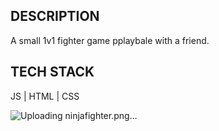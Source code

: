 ## DESCRIPTION
A small 1v1 fighter game pplaybale with a friend.

## TECH STACK
JS | HTML | CSS

![Uploading ninjafighter.png…]()
